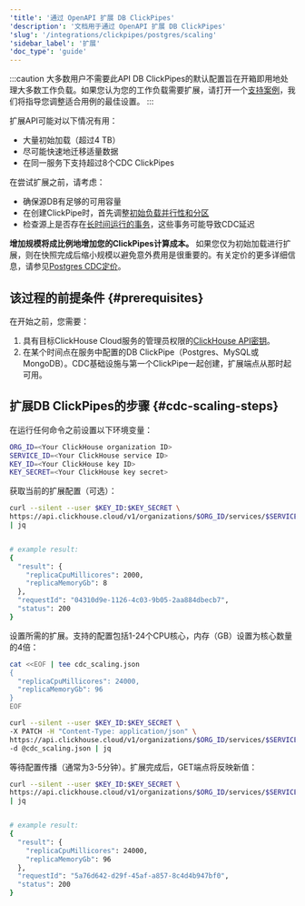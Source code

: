 ```yaml
---
'title': '通过 OpenAPI 扩展 DB ClickPipes'
'description': '文档用于通过 OpenAPI 扩展 DB ClickPipes'
'slug': '/integrations/clickpipes/postgres/scaling'
'sidebar_label': '扩展'
'doc_type': 'guide'
---
```


:::caution 大多数用户不需要此API
DB ClickPipes的默认配置旨在开箱即用地处理大多数工作负载。如果您认为您的工作负载需要扩展，请打开一个[支持案例](https://clickhouse.com/support/program)，我们将指导您调整适合用例的最佳设置。
:::

扩展API可能对以下情况有用：
- 大量初始加载（超过4 TB）
- 尽可能快速地迁移适量数据
- 在同一服务下支持超过8个CDC ClickPipes

在尝试扩展之前，请考虑：
- 确保源DB有足够的可用容量
- 在创建ClickPipe时，首先调整[初始负载并行性和分区](/integrations/clickpipes/postgres/parallel_initial_load)
- 检查源上是否存在[长时间运行的事务](/integrations/clickpipes/postgres/sync_control#transactions)，这些事务可能导致CDC延迟

**增加规模将成比例地增加您的ClickPipes计算成本。** 如果您仅为初始加载进行扩展，则在快照完成后缩小规模以避免意外费用是很重要的。有关定价的更多详细信息，请参见[Postgres CDC定价](/cloud/reference/billing/clickpipes)。

## 该过程的前提条件 {#prerequisites}

在开始之前，您需要：

1. 具有目标ClickHouse Cloud服务的管理员权限的[ClickHouse API密钥](/cloud/manage/openapi)。
2. 在某个时间点在服务中配置的DB ClickPipe（Postgres、MySQL或MongoDB）。CDC基础设施与第一个ClickPipe一起创建，扩展端点从那时起可用。

## 扩展DB ClickPipes的步骤 {#cdc-scaling-steps}

在运行任何命令之前设置以下环境变量：

```bash
ORG_ID=<Your ClickHouse organization ID>
SERVICE_ID=<Your ClickHouse service ID>
KEY_ID=<Your ClickHouse key ID>
KEY_SECRET=<Your ClickHouse key secret>
```

获取当前的扩展配置（可选）：

```bash
curl --silent --user $KEY_ID:$KEY_SECRET \
https://api.clickhouse.cloud/v1/organizations/$ORG_ID/services/$SERVICE_ID/clickpipesCdcScaling \
| jq


# example result:
{
  "result": {
    "replicaCpuMillicores": 2000,
    "replicaMemoryGb": 8
  },
  "requestId": "04310d9e-1126-4c03-9b05-2aa884dbecb7",
  "status": 200
}
```

设置所需的扩展。支持的配置包括1-24个CPU核心，内存（GB）设置为核心数量的4倍：

```bash
cat <<EOF | tee cdc_scaling.json
{
  "replicaCpuMillicores": 24000,
  "replicaMemoryGb": 96
}
EOF

curl --silent --user $KEY_ID:$KEY_SECRET \
-X PATCH -H "Content-Type: application/json" \
https://api.clickhouse.cloud/v1/organizations/$ORG_ID/services/$SERVICE_ID/clickpipesCdcScaling \
-d @cdc_scaling.json | jq
```

等待配置传播（通常为3-5分钟）。扩展完成后，GET端点将反映新值：

```bash
curl --silent --user $KEY_ID:$KEY_SECRET \
https://api.clickhouse.cloud/v1/organizations/$ORG_ID/services/$SERVICE_ID/clickpipesCdcScaling \
| jq


# example result:
{
  "result": {
    "replicaCpuMillicores": 24000,
    "replicaMemoryGb": 96
  },
  "requestId": "5a76d642-d29f-45af-a857-8c4d4b947bf0",
  "status": 200
}
```
